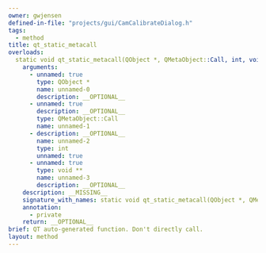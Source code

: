 ```yaml
---
owner: gwjensen
defined-in-file: "projects/gui/CamCalibrateDialog.h"
tags:
  - method
title: qt_static_metacall
overloads:
  static void qt_static_metacall(QObject *, QMetaObject::Call, int, void **):
    arguments:
      - unnamed: true
        type: QObject *
        name: unnamed-0
        description: __OPTIONAL__
      - unnamed: true
        description: __OPTIONAL__
        type: QMetaObject::Call
        name: unnamed-1
      - description: __OPTIONAL__
        name: unnamed-2
        type: int
        unnamed: true
      - unnamed: true
        type: void **
        name: unnamed-3
        description: __OPTIONAL__
    description: __MISSING__
    signature_with_names: static void qt_static_metacall(QObject *, QMetaObject::Call, int, void **)
    annotation:
      - private
    return: __OPTIONAL__
brief: QT auto-generated function. Don't directly call.
layout: method
---
```

